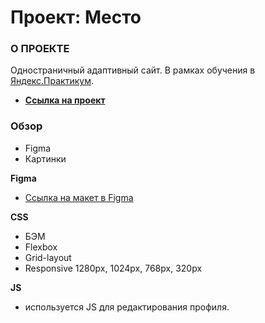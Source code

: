 # Проект: Место

### О ПРОЕКТЕ
Одностраничный адаптивный сайт. В рамках  обучения в [Яндекс.Практикум](https://practicum.yandex.ru/).

* [**Ссылка на проект**](https://evgensalt.github.io/mesto/index.html)

### Обзор

* Figma
* Картинки

**Figma**

* [Ссылка на макет в Figma](https://www.figma.com/file/2cn9N9jSkmxD84oJik7xL7/JavaScript.-Sprint-4?node-id=0%3A1)

**CSS**

* БЭМ
* Flexbox
* Grid-layout
* Responsive 1280px, 1024px, 768px, 320px

**JS**
* используется JS для редактирования профиля.
